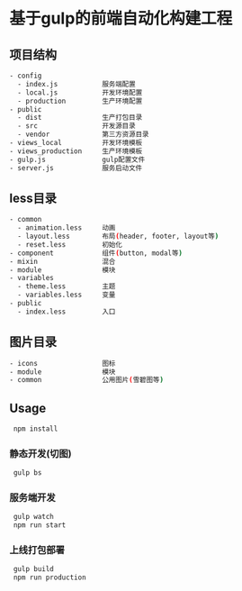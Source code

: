 # 基于gulp的前端自动化构建工程

## 项目结构

```bash
- config
  - index.js           服务端配置
  - local.js           开发环境配置
  - production         生产环境配置
- public
  - dist               生产打包目录
  - src                开发源目录
  - vendor             第三方资源目录
- views_local          开发环境模板
- views_production     生产环境模板
- gulp.js              gulp配置文件
- server.js            服务启动文件
```

## less目录

```bash
- common
  - animation.less     动画
  - layout.less        布局(header, footer, layout等)
  - reset.less         初始化
- component            组件(button, modal等)
- mixin                混合
- module               模块
- variables
  - theme.less         主题
  - variables.less     变量
- public
  - index.less         入口
```

## 图片目录

```bash
- icons                图标
- module               模块
- common               公用图片(雪碧图等)
```

## Usage

```bash
 npm install
```

### 静态开发(切图)

```bash
 gulp bs
```

### 服务端开发

```bash
 gulp watch
 npm run start
```

### 上线打包部署

```bash
 gulp build
 npm run production
```